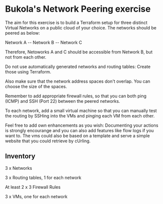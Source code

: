 # Bukola's Network Peering exercise

The aim for this exercise is to build a Terraform setup for three distinct Virtual Networks on a public cloud of your choice.
The networks should be peered as below:

Network A -- Network B -- Network C

Therefore, Netoworks A and C should be accessible from Network B, but not from each other.

Do not use automatically generated networks and routing tables: Create those using Terraform.

Also make sure that the network address spaces don't overlap. You can choose the size of the spaces.

Remember to add appropriate firewall rules, so that you can both ping (ICMP) and SSH (Port 22) between the peered networks.

To each network, add a small virtual machine so that you can manually test the routing by SSHing into the VMs and pinging each VM from each other.

Feel free to add own enhancements as you wish: Documenting your actions is strongly encourange and you can also add features like flow logs if you want to. The vms could also be based on a template and serve a simple website that you could retrieve by cUrling.

## Inventory

3 x Networks

3 x Routing tables, 1 for each network

At least 2 x 3 Firewall Rules

3 x VMs, one for each network
